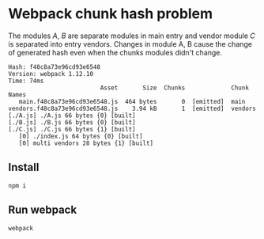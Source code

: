 
# Webpack chunk hash problem

The modules *A*, *B* are separate modules in main entry and vendor module *C* is
separated into entry vendors. Changes in module A, B cause the change of generated
hash even when the chunks modules didn't change.

```
Hash: f48c8a73e96cd93e6548
Version: webpack 1.12.10
Time: 74ms
                          Asset       Size  Chunks             Chunk Names
   main.f48c8a73e96cd93e6548.js  464 bytes       0  [emitted]  main
vendors.f48c8a73e96cd93e6548.js    3.94 kB       1  [emitted]  vendors
[./A.js] ./A.js 66 bytes {0} [built]
[./B.js] ./B.js 66 bytes {0} [built]
[./C.js] ./C.js 66 bytes {1} [built]
   [0] ./index.js 64 bytes {0} [built]
   [0] multi vendors 28 bytes {1} [built]

```

## Install

```npm i```

## Run webpack

```webpack```
